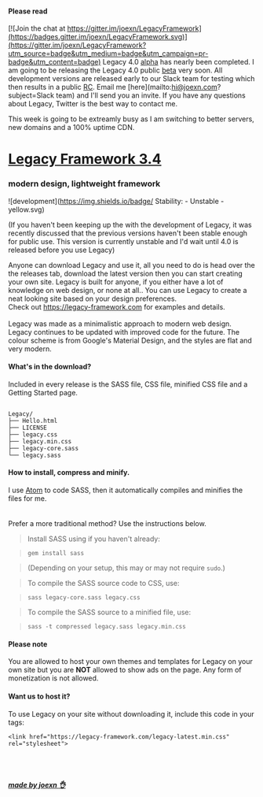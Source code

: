 #### Please read

[![Join the chat at https://gitter.im/joexn/LegacyFramework](https://badges.gitter.im/joexn/LegacyFramework.svg)](https://gitter.im/joexn/LegacyFramework?utm_source=badge&utm_medium=badge&utm_campaign=pr-badge&utm_content=badge)
Legacy 4.0 [alpha](https://en.wikipedia.org/wiki/Software_release_life_cycle#Alpha) has nearly been completed. I am going to be releasing the Legacy 4.0 public [beta](https://en.wikipedia.org/wiki/Software_release_life_cycle#Beta) very soon.
All development versions are released early to our Slack team for testing which then results in a public [RC](https://en.wikipedia.org/wiki/Software_release_life_cycle#Release_candidate). Email me [here](mailto:hi@joexn.com?subject=Slack team) and I'll send you an invite.
If you have any questions about Legacy, Twitter is the best way to contact me.

This week is going to be extreamly busy as I am switching to better servers, new domains and a 100% uptime CDN.



# [Legacy Framework 3.4](https://legacy-framework.com) 
### modern design, lightweight framework
![development](https://img.shields.io/badge/ Stability: - Unstable -yellow.svg)

(If you haven't been keeping up the with the development of Legacy, it was recently discussed that the previous versions haven't been stable enough for public use. This version is currently unstable and I'd wait until 4.0 is released before you use Legacy)

Anyone can download Legacy and use it, all you need to do is head over the the releases tab, download the latest version then you can start creating your own site.
Legacy is built for anyone, if you either have a lot of knowledge on web design, or none at all.. You can use Legacy to create a neat looking site based on your design preferences.
<br />
Check out <https://legacy-framework.com> for examples and details.<br />
<br />
Legacy was made as a minimalistic approach to modern web design. Legacy continues to be updated with improved code for the future.
The colour scheme is from Google's Material Design, and the styles are flat and very modern.


#### What's in the download?

Included in every release is the SASS file, CSS file, minified CSS file and a Getting Started page.

```

Legacy/
├── Hello.html
├── LICENSE
├── legacy.css
├── legacy.min.css
├── legacy-core.sass
└── legacy.sass

```

#### How to install, compress and minify.

I use [Atom](https://atom.io) to code SASS, then it automatically compiles and minifies the files for me. <br />
<br /><br />
Prefer a more traditional method? Use the instructions below.

> Install SASS using if you haven't already:

>     gem install sass

> (Depending on your setup, this may or may not require `sudo`.)

> To compile the SASS source code to CSS, use:

>     sass legacy-core.sass legacy.css

> To compile the SASS source to a minified file, use:

>     sass -t compressed legacy.sass legacy.min.css

#### Please note

You are allowed to host your own themes and templates for Legacy on your own site but you are **NOT** allowed to show ads on the page. Any form of monetization is not allowed.

#### Want us to host it?
To use Legacy on your site without downloading it, include this code in your <head> tags:

```
<link href="https://legacy-framework.com/legacy-latest.min.css" rel="stylesheet">
```

<br><br>
##### [made by joexn :ok_hand:](https://joexn.com)
